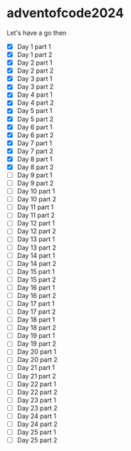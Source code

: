 # adventofcode2024

Let's have a go then

- [x] Day 1 part 1
- [x] Day 1 part 2
- [x] Day 2 part 1
- [x] Day 2 part 2
- [x] Day 3 part 1
- [x] Day 3 part 2
- [x] Day 4 part 1
- [x] Day 4 part 2
- [x] Day 5 part 1
- [x] Day 5 part 2
- [x] Day 6 part 1
- [x] Day 6 part 2
- [x] Day 7 part 1
- [x] Day 7 part 2
- [x] Day 8 part 1
- [x] Day 8 part 2
- [ ] Day 9 part 1
- [ ] Day 9 part 2
- [ ] Day 10 part 1
- [ ] Day 10 part 2
- [ ] Day 11 part 1
- [ ] Day 11 part 2
- [ ] Day 12 part 1
- [ ] Day 12 part 2
- [ ] Day 13 part 1
- [ ] Day 13 part 2
- [ ] Day 14 part 1
- [ ] Day 14 part 2
- [ ] Day 15 part 1
- [ ] Day 15 part 2
- [ ] Day 16 part 1
- [ ] Day 16 part 2
- [ ] Day 17 part 1
- [ ] Day 17 part 2
- [ ] Day 18 part 1
- [ ] Day 18 part 2
- [ ] Day 19 part 1
- [ ] Day 19 part 2
- [ ] Day 20 part 1
- [ ] Day 20 part 2
- [ ] Day 21 part 1
- [ ] Day 21 part 2
- [ ] Day 22 part 1
- [ ] Day 22 part 2
- [ ] Day 23 part 1
- [ ] Day 23 part 2
- [ ] Day 24 part 1
- [ ] Day 24 part 2
- [ ] Day 25 part 1
- [ ] Day 25 part 2
